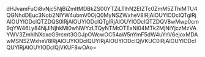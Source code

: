dHJvamFuOi8vNjc5NjBiZmItMDBkZS00YTZiLTlhN2EtZTc0ZmM5ZThiMTU4QGNhdDEuc3Nob2NlYW4ubmV0OjQ0MyNSZWxheV8lRjAlOUYlODclQTglRjAlOUYlODclQTZDQS0lRjAlOUYlODclQTglRjAlOUYlODclQTZDQV8wMwp0cm9qYW46Ly84NjJlNjhkMi0wNWYzLTQyNTMtOTExNi04MTk2MjNiYjczMzVAYWV3ZmhlNXoxcG9rcmt3OGJpOWcwOC54aW5nYmF5dW4uYnV6ejoxMDAwMSNSZWxheV8lRjAlOUYlODclQUYlRjAlOUYlODclQjVKUC0lRjAlOUYlODclQUYlRjAlOUYlODclQjVKUF8wOAo=